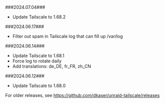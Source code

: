 ###2024.07.04###
- Update Tailscale to 1.68.2

###2024.06.17###
- Filter out spam in Tailscale log that can fill up /var/log

###2024.06.14###
- Update Tailscale to 1.68.1
- Force log to rotate daily
- Add translations: de_DE, fr_FR, zh_CN

###2024.06.12###
- Update Tailscale to 1.68.0

For older releases, see https://github.com/dkaser/unraid-tailscale/releases
